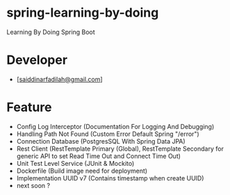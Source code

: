 # spring-learning-by-doing
Learning By Doing Spring Boot 

# Developer 
- [saiddinarfadilah@gmail.com]

# Feature
- Config Log Interceptor (Documentation For Logging And Debugging)
- Handling Path Not Found (Custom Error Default Spring "/error")
- Connection Database (PostgresSQL With Spring Data JPA)
- Rest Client (RestTemplate Primary (Global), RestTemplate Secondary for generic API to set Read Time Out and Connect Time Out)
- Unit Test Level Service (JUnit & Mockito)
- Dockerfile (Build image need for deployment)
- Implementation UUID v7 (Contains timestamp when create UUID)
- next soon ?